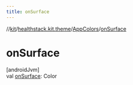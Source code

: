```yaml
---
title: onSurface
---
```

//[kit](../../../index.html)/[healthstack.kit.theme](../index.html)/[AppColors](index.html)/[onSurface](on-surface.html)



# onSurface



[androidJvm]\
val [onSurface](on-surface.html): Color




